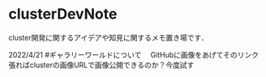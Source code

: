 # clusterDevNote
cluster開発に関するアイデアや知見に関するメモ置き場です．

2022/4/21
#ギャラリーワールドについて
　GitHubに画像をあげてそのリンク張ればclusterの画像URLで画像公開できるのか？今度試す
